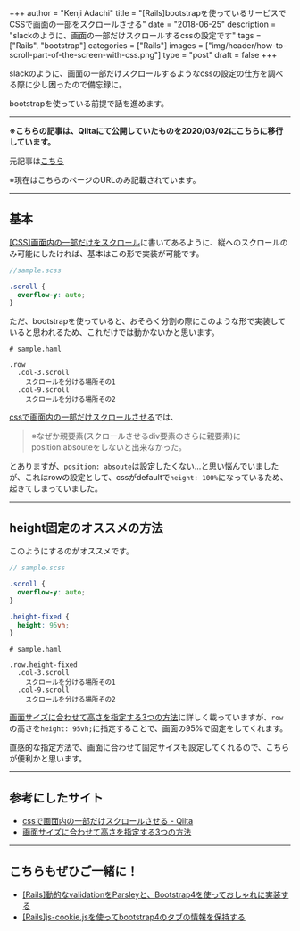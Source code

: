 +++
author = "Kenji Adachi"
title = "[Rails]bootstrapを使っているサービスでCSSで画面の一部をスクロールさせる"
date = "2018-06-25"
description = "slackのように、画面の一部だけスクロールするcssの設定です"
tags = ["Rails", "bootstrap"]
categories = ["Rails"]
images  = ["img/header/how-to-scroll-part-of-the-screen-with-css.png"]
type = "post"
draft =  false
+++

slackのように、画面の一部だけスクロールするようなcssの設定の仕方を調べる際に少し困ったので備忘録に。

bootstrapを使っている前提で話を進めます。

--------

**※こちらの記事は、Qiitaにて公開していたものを2020/03/02にこちらに移行しています。**

元記事は[こちら](https://qiita.com/dach1_ken/items/b0407f2c875fdef4c942)

※現在はこちらのページのURLのみ記載されています。

--------

## 基本
[[CSS]画面内の一部だけをスクロール](http://www.vanfu-vts.jp/blog/2012/10/css-2/)に書いてあるように、縦へのスクロールのみ可能にしたければ、基本はこの形で実装が可能です。

```scss
//sample.scss

.scroll {
  overflow-y: auto;
}
```

ただ、bootstrapを使っていると、おそらく分割の際にこのような形で実装していると思われるため、これだけでは動かないかと思います。

```html.haml
# sample.haml

.row
  .col-3.scroll
    スクロールを分ける場所その1
  .col-9.scroll
    スクロールを分ける場所その2
```

[cssで画面内の一部だけスクロールさせる](https://qiita.com/Yorinton/items/49c93a8c3233f204c677)では、

> ※なぜか親要素(スクロールさせるdiv要素のさらに親要素)にposition:absouteをしないと出来なかった。

とありますが、`position: absoute`は設定したくない…と思い悩んでいましたが、これはrowの設定として、cssがdefaultで`height: 100%`になっているため、起きてしまっていました。

--------

## height固定のオススメの方法

このようにするのがオススメです。

```scss
// sample.scss

.scroll {
  overflow-y: auto;
}

.height-fixed {
  height: 95vh;
}
```

```haml
# sample.haml

.row.height-fixed
  .col-3.scroll
    スクロールを分ける場所その1
  .col-9.scroll
    スクロールを分ける場所その2
```

[画面サイズに合わせて高さを指定する3つの方法](http://weboook.blog22.fc2.com/blog-entry-411.html)に詳しく載っていますが、`row`の高さを`height: 95vh;`に指定することで、画面の95%で固定をしてくれます。

直感的な指定方法で、画面に合わせて固定サイズも設定してくれるので、こちらが便利かと思います。

-------

## 参考にしたサイト

- [cssで画面内の一部だけスクロールさせる - Qiita](https://qiita.com/Yorinton/items/49c93a8c3233f204c677)
- [画面サイズに合わせて高さを指定する3つの方法](http://weboook.blog22.fc2.com/blog-entry-411.html)

-------

## こちらもぜひご一緒に！

- [[Rails]動的なvalidationをParsleyと、Bootstrap4を使っておしゃれに実装する](../../blog/how-to-use-parsely-in-rails/)
- [[Rails]js-cookie.jsを使ってbootstrap4のタブの情報を保持する](../../blog/how-to-retain-the-information-of-bootstrap4-tab-using-js-cookie/)
